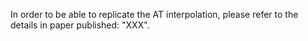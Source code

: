 In order to be able to replicate the AT interpolation, please refer to the details in paper published: "XXX".
